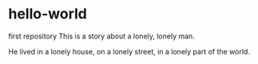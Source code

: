 # hello-world
first repository
This is a story about a lonely, lonely man.

He lived in a lonely house, on a lonely street, in a 
lonely part of the world.
